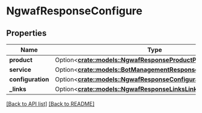 # NgwafResponseConfigure

## Properties

Name | Type | Description | Notes
------------ | ------------- | ------------- | -------------
**product** | Option<[**crate::models::NgwafResponseProductProduct**](NgwafResponseProductProduct.md)> |  | 
**service** | Option<[**crate::models::BotManagementResponseServiceService**](BotManagementResponseServiceService.md)> |  | 
**configuration** | Option<[**crate::models::NgwafResponseConfigurationConfiguration**](NgwafResponseConfigurationConfiguration.md)> |  | 
**_links** | Option<[**crate::models::NgwafResponseLinksLinks**](NgwafResponseLinksLinks.md)> |  | 

[[Back to API list]](../README.md#documentation-for-api-endpoints) [[Back to README]](../README.md)


